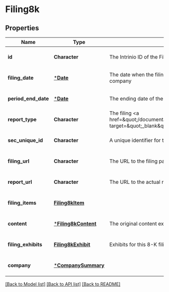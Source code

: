# Filing8k

## Properties
Name | Type | Description | Notes
------------ | ------------- | ------------- | -------------
**id** | **Character** | The Intrinio ID of the Filing | [optional] [default to null]
**filing_date** | [***Date**](Date.md) | The date when the filing was submitted to the SEC by the company | [optional] [default to null]
**period_end_date** | [***Date**](Date.md) | The ending date of the fiscal period for the filing | [optional] [default to null]
**report_type** | **Character** | The filing &lt;a href&#x3D;\&quot;/documentation/sec_filing_report_types\&quot; target&#x3D;\&quot;_blank\&quot;&gt;report type&lt;/a&gt; | [optional] [default to null]
**sec_unique_id** | **Character** | A unique identifier for the filing provided by the SEC | [optional] [default to null]
**filing_url** | **Character** | The URL to the filing page on the SEC site | [optional] [default to null]
**report_url** | **Character** | The URL to the actual report on the SEC site | [optional] [default to null]
**filing_items** | [**Filing8kItem**](Filing8kItem.md) |  | [optional] [default to null]
**content** | [***Filing8kContent**](Filing8kContent.md) | The original content extracted from the 8-K | [optional] [default to null]
**filing_exhibits** | [**Filing8kExhibit**](Filing8kExhibit.md) | Exhibits for this 8-K filing | [optional] [default to null]
**company** | [***CompanySummary**](CompanySummary.md) |  | [optional] [default to null]

[[Back to Model list]](../README.md#documentation-for-models) [[Back to API list]](../README.md#documentation-for-api-endpoints) [[Back to README]](../README.md)



